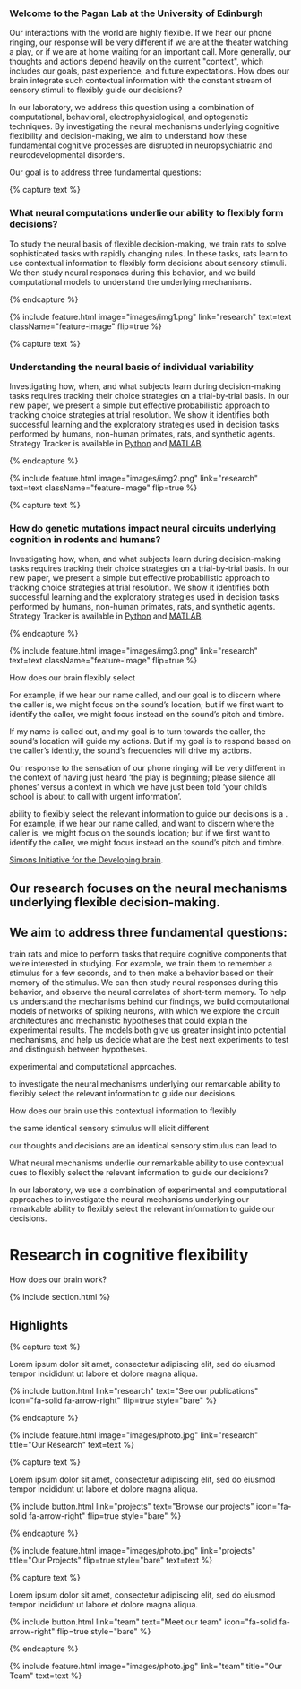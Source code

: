 ---
---

### Welcome to the Pagan Lab at the University of Edinburgh

Our interactions with the world are highly flexible. If we hear our phone ringing, our response will be very different if we are at the theater watching a play, or if we are at home waiting for an important call. More generally, our thoughts and actions depend heavily on the current "context", which includes our goals, past experience, and future expectations. How does our brain integrate such contextual information with the constant stream of sensory stimuli to flexibly guide our decisions?

In our laboratory, we address this question using a combination of computational, behavioral, electrophysiological, and optogenetic techniques. By investigating the neural mechanisms underlying cognitive flexibility and decision-making, we aim to understand how these fundamental cognitive processes are disrupted in neuropsychiatric and neurodevelopmental disorders.

Our goal is to address three fundamental questions:


{% capture text %}

### What neural computations underlie our ability to flexibly form decisions?

To study the neural basis of flexible decision-making, we train rats to solve sophisticated tasks with rapidly changing rules. In these tasks, rats learn to use contextual information to flexibly form decisions about sensory stimuli. We then study neural responses during this behavior, and we build computational models to understand the underlying mechanisms.

{% endcapture %}


{%
  include feature.html
  image="images/img1.png"
  link="research"
  text=text
  className="feature-image"
  flip=true
%}



{% capture text %}

### Understanding the neural basis of individual variability
Investigating how, when, and what subjects learn during decision-making tasks requires tracking their choice strategies on a trial-by-trial basis. In our new paper, we present a simple but effective probabilistic approach to tracking choice strategies at trial resolution. We show it identifies both successful learning and the exploratory strategies used in decision tasks performed by humans, non-human primates, rats, and synthetic agents. 
<br>
Strategy Tracker is available in [Python](https://github.com/Humphries-Lab/Bayesian_Strategy_Analysis_Python) and [MATLAB](https://github.com/Humphries-Lab/Bayesian_Strategy_Analysis_MATLAB).


{% endcapture %}


{%
  include feature.html
  image="images/img2.png"
  link="research"
  text=text
  className="feature-image"
  flip=true
%}










{% capture text %}

### How do genetic mutations impact neural circuits underlying cognition in rodents and humans?
Investigating how, when, and what subjects learn during decision-making tasks requires tracking their choice strategies on a trial-by-trial basis. In our new paper, we present a simple but effective probabilistic approach to tracking choice strategies at trial resolution. We show it identifies both successful learning and the exploratory strategies used in decision tasks performed by humans, non-human primates, rats, and synthetic agents. 
<br>
Strategy Tracker is available in [Python](https://github.com/Humphries-Lab/Bayesian_Strategy_Analysis_Python) and [MATLAB](https://github.com/Humphries-Lab/Bayesian_Strategy_Analysis_MATLAB).


{% endcapture %}


{%
  include feature.html
  image="images/img3.png"
  link="research"
  text=text
  className="feature-image"
  flip=true
%}








How does our brain flexibly select 


For example, if we hear our name called, and our goal is to discern where the caller is, we might focus on the sound’s location; but if we first want to identify the caller, we might focus instead on the sound’s pitch and timbre.

If my name is called out, and my goal is to turn towards the caller, the sound’s location will guide my actions. But if my goal is to respond based on the caller’s identity, the sound’s frequencies will drive my actions.

Our response to the sensation of our phone ringing will be very different in the context of having just heard ‘the play is beginning; please silence all phones’ versus a context in which we have just been told ‘your child’s school is about to call with urgent information’. 


ability to flexibly select the relevant information to guide our decisions is a . For example, if we hear our name called, and want to discern where the caller is, we might focus on the sound’s location; but if we first want to identify the caller, we might focus instead on the sound’s pitch and timbre.


[Simons Initiative for the Developing brain](https://sidb.org.uk/).

## Our research focuses on the neural mechanisms underlying flexible decision-making.



## We aim to address three fundamental questions:



train rats and mice to perform tasks that require cognitive components that we’re interested in studying. For example, we train them to remember a stimulus for a few seconds, and to then make a behavior based on their memory of the stimulus. We can then study neural responses during this behavior, and observe the neural correlates of short-term memory. To help us understand the mechanisms behind our findings, we build computational models of networks of spiking neurons, with which we explore the circuit architectures and mechanistic hypotheses that could explain the experimental results. The models both give us greater insight into potential mechanisms, and help us decide what are the best next experiments to test and distinguish between hypotheses.

experimental and computational approaches.


 to investigate the neural mechanisms underlying our remarkable ability to flexibly select the relevant information to guide our decisions.


How does our brain use this contextual information to flexibly 



the same identical sensory stimulus will elicit different 


our thoughts and decisions are an identical sensory stimulus can lead to 


What neural mechanisms underlie our remarkable ability to use contextual cues to flexibly select the relevant information to guide our decisions?


In our laboratory, we use a combination of experimental and computational approaches to investigate the neural mechanisms underlying our remarkable ability to flexibly select the relevant information to guide our decisions.



# Research in cognitive flexibility

How does our brain work?

{% include section.html %}

## Highlights

{% capture text %}

Lorem ipsum dolor sit amet, consectetur adipiscing elit, sed do eiusmod tempor incididunt ut labore et dolore magna aliqua.

{%
  include button.html
  link="research"
  text="See our publications"
  icon="fa-solid fa-arrow-right"
  flip=true
  style="bare"
%}

{% endcapture %}

{%
  include feature.html
  image="images/photo.jpg"
  link="research"
  title="Our Research"
  text=text
%}

{% capture text %}

Lorem ipsum dolor sit amet, consectetur adipiscing elit, sed do eiusmod tempor incididunt ut labore et dolore magna aliqua.

{%
  include button.html
  link="projects"
  text="Browse our projects"
  icon="fa-solid fa-arrow-right"
  flip=true
  style="bare"
%}

{% endcapture %}

{%
  include feature.html
  image="images/photo.jpg"
  link="projects"
  title="Our Projects"
  flip=true
  style="bare"
  text=text
%}

{% capture text %}

Lorem ipsum dolor sit amet, consectetur adipiscing elit, sed do eiusmod tempor incididunt ut labore et dolore magna aliqua.

{%
  include button.html
  link="team"
  text="Meet our team"
  icon="fa-solid fa-arrow-right"
  flip=true
  style="bare"
%}

{% endcapture %}

{%
  include feature.html
  image="images/photo.jpg"
  link="team"
  title="Our Team"
  text=text
%}
